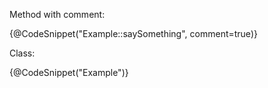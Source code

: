 Method with comment:

{@CodeSnippet("Example::saySomething", comment=true)}

Class:

{@CodeSnippet("Example")}
